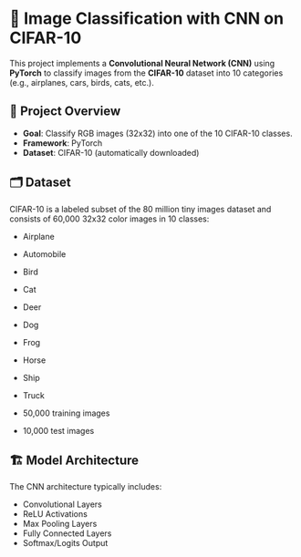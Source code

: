 # 🧠 Image Classification with CNN on CIFAR-10

This project implements a **Convolutional Neural Network (CNN)** using **PyTorch** to classify images from the **CIFAR-10** dataset into 10 categories (e.g., airplanes, cars, birds, cats, etc.).

## 🚀 Project Overview

- **Goal**: Classify RGB images (32x32) into one of the 10 CIFAR-10 classes.  
- **Framework**: PyTorch  
- **Dataset**: CIFAR-10 (automatically downloaded)

## 🗂️ Dataset

CIFAR-10 is a labeled subset of the 80 million tiny images dataset and consists of 60,000 32x32 color images in 10 classes:

- Airplane  
- Automobile  
- Bird  
- Cat  
- Deer  
- Dog  
- Frog  
- Horse  
- Ship  
- Truck  

- 50,000 training images  
- 10,000 test images

## 🏗️ Model Architecture

The CNN architecture typically includes:
- Convolutional Layers  
- ReLU Activations  
- Max Pooling Layers  
- Fully Connected Layers  
- Softmax/Logits Output
